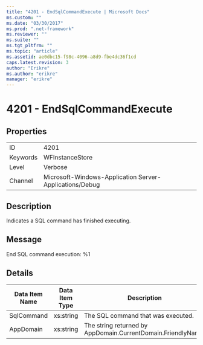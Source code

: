 ```yaml
---
title: "4201 - EndSqlCommandExecute | Microsoft Docs"
ms.custom: ""
ms.date: "03/30/2017"
ms.prod: ".net-framework"
ms.reviewer: ""
ms.suite: ""
ms.tgt_pltfrm: ""
ms.topic: "article"
ms.assetid: ae0dbc15-f98c-4096-a8d9-fbe4dc36f1cd
caps.latest.revision: 3
author: "Erikre"
ms.author: "erikre"
manager: "erikre"
---
```

# 4201 - EndSqlCommandExecute
## Properties  
  
|||  
|-|-|  
|ID|4201|  
|Keywords|WFInstanceStore|  
|Level|Verbose|  
|Channel|Microsoft-Windows-Application Server-Applications/Debug|  
  
## Description  
 Indicates a SQL command has finished executing.  
  
## Message  
 End SQL command execution: %1  
  
## Details  
  
|Data Item Name|Data Item Type|Description|  
|--------------------|--------------------|-----------------|  
|SqlCommand|xs:string|The SQL command that was executed.|  
|AppDomain|xs:string|The string returned by AppDomain.CurrentDomain.FriendlyName.|